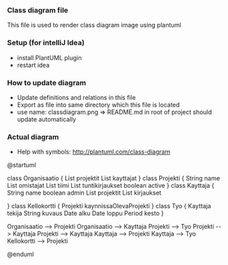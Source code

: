### Class diagram file
This file is used to render class diagram image using plantuml


### Setup (for intelliJ Idea)
- install PlantUML plugin
- restart idea


### How to update diagram
- Update definitions and relations in this file
- Export as file into same directory which this file is located
- use name: classdiagram.png 
=> README.md in root of project should update automatically


### Actual diagram
- Help with symbols: http://plantuml.com/class-diagram

@startuml

class Organisaatio {
    List<Projekti> projektit
    List<Kayttaja> kayttajat
}
class Projekti {
    String name
    List<Kayttaja> omistajat
    List<Kayttaja> tiimi
    List<Tyo> tuntikirjaukset
    boolean active
}
class Kayttaja {
    String name
    boolean admin
    List<Projekti> projektit
    List<Tyo> kirjaukset

}
class Kellokortti {
    Projekti kaynnissaOlevaProjekti
}
class Tyo {
    Kayttaja tekija
    String kuvaus
    Date alku
    Date loppu
    Period kesto
}

Organisaatio --> Projekti
Organisaatio --> Kayttaja
Projekti --> Tyo
Projekti --> Kayttaja
Projekti --> Kayttaja
Kayttaja --> Projekti
Kayttaja --> Tyo
Kellokortti --> Projekti

@enduml